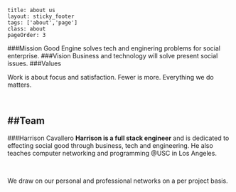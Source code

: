 ```
title: about us
layout: sticky_footer
tags: ['about','page']
class: about
pageOrder: 3
```

###Mission 
Good Engine solves tech and enginering problems for social enterprise. 
###Vision 
Business and technology will solve present social issues. 
###Values

Work is about focus and satisfaction. Fewer is more. Everything we do matters.

<br>


##Team
---

###Harrison Cavallero
**Harrison is a full stack engineer** and is dedicated to effecting social good through business, tech and engineering. He also teaches computer networking and programming @USC in Los Angeles.

</br>

We draw on our personal and professional networks on a per project basis.
